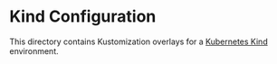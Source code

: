 # Kind Configuration

This directory contains Kustomization overlays for a [Kubernetes Kind](https://kind.sigs.k8s.io/) environment.
